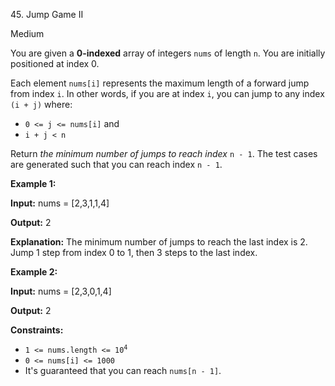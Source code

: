 45\. Jump Game II

Medium

You are given a **0-indexed** array of integers `nums` of length `n`. You are initially positioned at index 0.

Each element `nums[i]` represents the maximum length of a forward jump from index `i`. In other words, if you are at index `i`, you can jump to any index `(i + j)` where:

*   `0 <= j <= nums[i]` and
*   `i + j < n`

Return _the minimum number of jumps to reach index_ `n - 1`. The test cases are generated such that you can reach index `n - 1`.

**Example 1:**

**Input:** nums = [2,3,1,1,4]

**Output:** 2

**Explanation:** The minimum number of jumps to reach the last index is 2. Jump 1 step from index 0 to 1, then 3 steps to the last index. 

**Example 2:**

**Input:** nums = [2,3,0,1,4]

**Output:** 2 

**Constraints:**

*   <code>1 <= nums.length <= 10<sup>4</sup></code>
*   `0 <= nums[i] <= 1000`
*   It's guaranteed that you can reach `nums[n - 1]`.